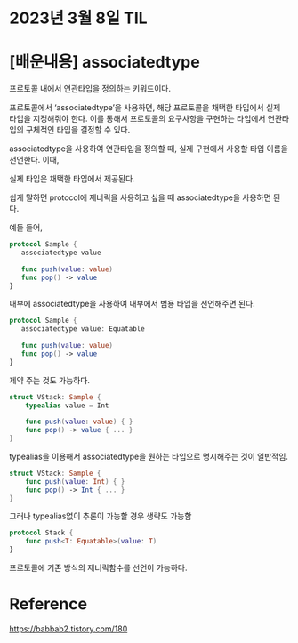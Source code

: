 # 2023년 3월 8일 TIL

# [배운내용] associatedtype


프로토콜 내에서 연관타입을 정의하는 키워드이다.

프로토콜에서 ‘associatedtype’을 사용하면, 해당 프로토콜을 채택한 타입에서 실제 타입을 지정해줘야 한다.  이를 통해서 프로토콜의 요구사항을 구현하는 타입에서 연관타입의 구체적인  타입을 결정할 수 있다.

associatedtype을 사용하여 연관타입을 정의할 때, 실제 구현에서 사용할 타입 이름을 선언한다. 이때, 

실제 타입은 채택한 타입에서 제공된다.

쉽게 말하면 protocol에 제너릭을 사용하고 싶을 때 associatedtype을 사용하면 된다.

예들 들어,

```swift
protocol Sample {
   associatedtype value
   
   func push(value: value)
   func pop() -> value
}
```

내부에 associatedtype을 사용하여 내부에서 범용 타입을 선언해주면 된다.

```swift
protocol Sample {
   associatedtype value: Equatable
   
   func push(value: value)
   func pop() -> value
}
```

제약 주는 것도 가능하다.

```swift
struct VStack: Sample {
    typealias value = Int
    
    func push(value: value) { }
    func pop() -> value { ... }
}
```

typealias을 이용해서 associatedtype을 원하는 타입으로 명시해주는 것이 일반적임.

```swift
struct VStack: Sample {
    func push(value: Int) { }
    func pop() -> Int { ... }
}
```

그러나 typealias없이 추론이 가능할 경우 생략도 가능함

```swift
protocol Stack {
    func push<T: Equatable>(value: T)
}
```

프로토콜에 기존 방식의 제너릭함수를 선언이 가능하다.


# Reference
https://babbab2.tistory.com/180
